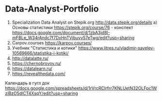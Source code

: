 # Data-Analyst-Portfolio
1) Specialization Data Analyst on Stepik.org http://data.stepik.org/details
  а) Основы статистики https://stepik.org/course/76 - конспект https://docs.google.com/document/d/1zbA3jd8I-mFBLe_W34rAndc7f7DxHnTVjbuvv57eTwg/edit?usp=sharing
2) Carpov.courses https://karpov.courses/
3) Учебник "Статистика и котики" https://www.litres.ru/vladimir-savelev-10569666/statistika-i-kotiki/
4) http://datalatte.ru/
5) https://chernobrovov.ru/
6) https://datalearn.ru/
7) https://revealthedata.com/

Календарь в гугл док https://docs.google.com/spreadsheets/d/1rVrcRCIrfrr7KNLUetN32OLFpc1WziBzO5dlCT4XsqY/edit?usp=sharing
